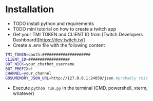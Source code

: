 # Installation
- TODO install python and requirements
- TODO mini tutorial on how to create a twitch app
- Get your TMI TOKEN and CLIENT ID from [Twitch Developers Dashboard][https://dev.twitch.tv/]
- Create a .env file with the following content

```bash
TMI_TOKEN=oauth:#####################
CLIENT_ID=##################
BOT_NICK=your_chatbot_username
BOT_PREFIX=!
CHANNEL=your_channel
GOSUMEMORY_JSON_URL=http://127.0.0.1:24050/json #probably this
```

- Execute `python run.py` in the terminal (CMD, powershell, xterm, whatever)